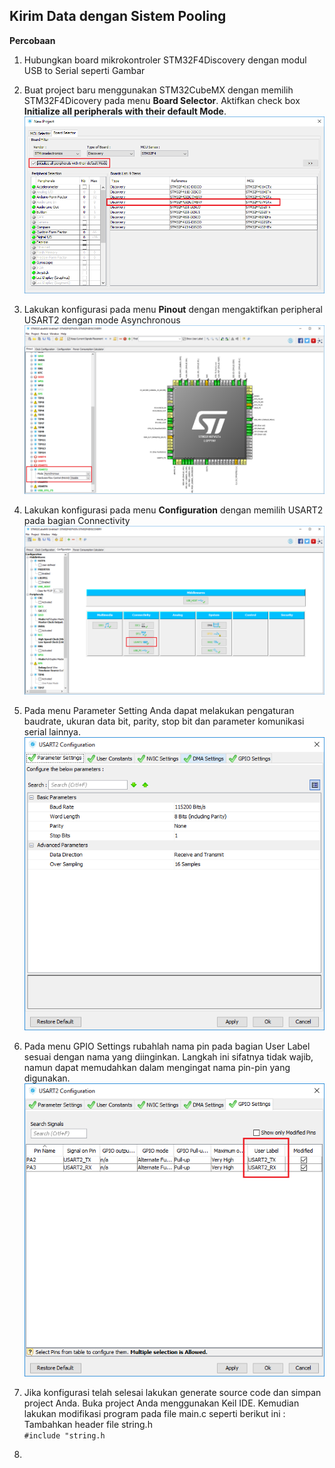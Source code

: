 ## Kirim Data dengan Sistem Pooling

**Percobaan**

1. Hubungkan board mikrokontroler STM32F4Discovery dengan modul USB to Serial seperti Gambar
2. Buat project baru menggunakan STM32CubeMX dengan memilih STM32F4Dicovery pada menu **Board Selector**. Aktifkan check box **Initialize all peripherals with their default Mode**.
   ![](/assets/2017-10-27_083629.png) 

3. Lakukan konfigurasi pada menu **Pinout** dengan mengaktifkan peripheral USART2 dengan mode Asynchronous
   ![](/assets/2017-10-27_083655.png)

4. Lakukan konfigurasi pada menu **Configuration** dengan memilih USART2 pada bagian Connectivity  
   ![](/assets/2017-10-27_083716.png)

5. Pada menu Parameter Setting Anda dapat melakukan pengaturan baudrate, ukuran data bit, parity, stop bit dan parameter komunikasi serial lainnya.  
   ![](/assets/2017-10-27_083815.png) 

6. Pada menu GPIO Settings rubahlah nama pin pada bagian User Label sesuai dengan nama yang diinginkan. Langkah ini sifatnya tidak wajib, namun dapat memudahkan dalam mengingat nama pin-pin yang digunakan.   
   ![](/assets/2017-10-27_103846.png)

7. Jika konfigurasi telah selesai lakukan generate source code dan simpan project Anda. Buka project Anda menggunakan Keil IDE. Kemudian lakukan modifikasi program pada file main.c seperti berikut ini :  
   Tambahkan header file string.h  
   `#include "string.h`  



1. 












